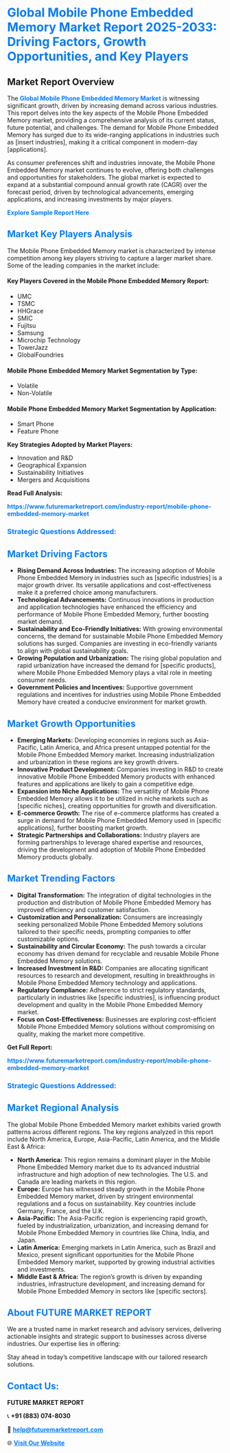 <h1 style="color: #007BFF;">Global Mobile Phone Embedded Memory Market Report 2025-2033: Driving Factors, Growth Opportunities, and Key Players</h1>

<section id="overview">
<h2>Market Report Overview</h2>
<p>The <a href="https://www.futuremarketreport.com/industry-report/mobile-phone-embedded-memory-market" style="color: #007BFF; text-decoration: none;"><strong>Global Mobile Phone Embedded Memory Market</strong></a> is witnessing significant growth, driven by increasing demand across various industries. This report delves into the key aspects of the Mobile Phone Embedded Memory market, providing a comprehensive analysis of its current status, future potential, and challenges. The demand for Mobile Phone Embedded Memory has surged due to its wide-ranging applications in industries such as [insert industries], making it a critical component in modern-day [applications].</p>
<p>As consumer preferences shift and industries innovate, the Mobile Phone Embedded Memory market continues to evolve, offering both challenges and opportunities for stakeholders. The global market is expected to expand at a substantial compound annual growth rate (CAGR) over the forecast period, driven by technological advancements, emerging applications, and increasing investments by major players.</p>
</section>

<section id="overview">
<p><a href="https://www.futuremarketreport.com/request-sample/reportId=82308" style="color: #007BFF; text-decoration: none;"><strong>Explore Sample Report Here</strong></a></p>
</section>

<section id="key-players">
<h2 style="color: #007BFF;">Market Key Players Analysis</h2>
<p>The Mobile Phone Embedded Memory market is characterized by intense competition among key players striving to capture a larger market share. Some of the leading companies in the market include:</p>
<h4>Key Players Covered in the Mobile Phone Embedded Memory Report:</h4>
<ul><li>UMC</li><li>TSMC</li><li>HHGrace</li><li>SMIC</li><li>Fujitsu</li><li>Samsung</li><li>Microchip Technology</li><li>TowerJazz</li><li>GlobalFoundries</li></ul>
<h4>Mobile Phone Embedded Memory Market Segmentation by Type:</h4>
<ul><li>Volatile</li><li>Non-Volatile</li></ul>

<h4>Mobile Phone Embedded Memory Market Segmentation by Application:</h4>
<ul><li>Smart Phone</li><li>Feature Phone</li></ul>
<p><strong>Key Strategies Adopted by Market Players:</strong></p>
<ul>
<li>Innovation and R&D</li>
<li>Geographical Expansion</li>
<li>Sustainability Initiatives</li>
<li>Mergers and Acquisitions</li>
</ul>
</section>

<section>
<p><strong>Read Full Analysis: </strong></p><a href="https://www.futuremarketreport.com/industry-report/mobile-phone-embedded-memory-market" style="color: #007BFF; text-decoration: none;"><strong>https://www.futuremarketreport.com/industry-report/mobile-phone-embedded-memory-market</strong></a>
<h3 style="color: #007BFF;">Strategic Questions Addressed:</h3>
</section>

<section id="driving-factors">
<h2 style="color: #007BFF;">Market Driving Factors</h2>
<ul>
<li><strong>Rising Demand Across Industries:</strong> The increasing adoption of Mobile Phone Embedded Memory in industries such as [specific industries] is a major growth driver. Its versatile applications and cost-effectiveness make it a preferred choice among manufacturers.</li>
<li><strong>Technological Advancements:</strong> Continuous innovations in production and application technologies have enhanced the efficiency and performance of Mobile Phone Embedded Memory, further boosting market demand.</li>
<li><strong>Sustainability and Eco-Friendly Initiatives:</strong> With growing environmental concerns, the demand for sustainable Mobile Phone Embedded Memory solutions has surged. Companies are investing in eco-friendly variants to align with global sustainability goals.</li>
<li><strong>Growing Population and Urbanization:</strong> The rising global population and rapid urbanization have increased the demand for [specific products], where Mobile Phone Embedded Memory plays a vital role in meeting consumer needs.</li>
<li><strong>Government Policies and Incentives:</strong> Supportive government regulations and incentives for industries using Mobile Phone Embedded Memory have created a conducive environment for market growth.</li>
</ul>
</section>

<section id="growth-opportunities">
<h2 style="color: #007BFF;">Market Growth Opportunities</h2>
<ul>
<li><strong>Emerging Markets:</strong> Developing economies in regions such as Asia-Pacific, Latin America, and Africa present untapped potential for the Mobile Phone Embedded Memory market. Increasing industrialization and urbanization in these regions are key growth drivers.</li>
<li><strong>Innovative Product Development:</strong> Companies investing in R&D to create innovative Mobile Phone Embedded Memory products with enhanced features and applications are likely to gain a competitive edge.</li>
<li><strong>Expansion into Niche Applications:</strong> The versatility of Mobile Phone Embedded Memory allows it to be utilized in niche markets such as [specific niches], creating opportunities for growth and diversification.</li>
<li><strong>E-commerce Growth:</strong> The rise of e-commerce platforms has created a surge in demand for Mobile Phone Embedded Memory used in [specific applications], further boosting market growth.</li>
<li><strong>Strategic Partnerships and Collaborations:</strong> Industry players are forming partnerships to leverage shared expertise and resources, driving the development and adoption of Mobile Phone Embedded Memory products globally.</li>
</ul>
</section>

<section id="trending-factors">
<h2 style="color: #007BFF;">Market Trending Factors</h2>
<ul>
<li><strong>Digital Transformation:</strong> The integration of digital technologies in the production and distribution of Mobile Phone Embedded Memory has improved efficiency and customer satisfaction.</li>
<li><strong>Customization and Personalization:</strong> Consumers are increasingly seeking personalized Mobile Phone Embedded Memory solutions tailored to their specific needs, prompting companies to offer customizable options.</li>
<li><strong>Sustainability and Circular Economy:</strong> The push towards a circular economy has driven demand for recyclable and reusable Mobile Phone Embedded Memory solutions.</li>
<li><strong>Increased Investment in R&D:</strong> Companies are allocating significant resources to research and development, resulting in breakthroughs in Mobile Phone Embedded Memory technology and applications.</li>
<li><strong>Regulatory Compliance:</strong> Adherence to strict regulatory standards, particularly in industries like [specific industries], is influencing product development and quality in the Mobile Phone Embedded Memory market.</li>
<li><strong>Focus on Cost-Effectiveness:</strong> Businesses are exploring cost-efficient Mobile Phone Embedded Memory solutions without compromising on quality, making the market more competitive.</li>
</ul>
</section>

<section>
<p><strong>Get Full Report: </strong></p><a href="https://www.futuremarketreport.com/industry-report/mobile-phone-embedded-memory-market" style="color: #007BFF; text-decoration: none;"><strong>https://www.futuremarketreport.com/industry-report/mobile-phone-embedded-memory-market</strong></a>
<h3 style="color: #007BFF;">Strategic Questions Addressed:</h3>
</section>


<section id="regional-analysis">
<h2 style="color: #007BFF;">Market Regional Analysis</h2>
<p>The global Mobile Phone Embedded Memory market exhibits varied growth patterns across different regions. The key regions analyzed in this report include North America, Europe, Asia-Pacific, Latin America, and the Middle East & Africa:</p>
<ul>
<li><strong>North America:</strong> This region remains a dominant player in the Mobile Phone Embedded Memory market due to its advanced industrial infrastructure and high adoption of new technologies. The U.S. and Canada are leading markets in this region.</li>
<li><strong>Europe:</strong> Europe has witnessed steady growth in the Mobile Phone Embedded Memory market, driven by stringent environmental regulations and a focus on sustainability. Key countries include Germany, France, and the U.K.</li>
<li><strong>Asia-Pacific:</strong> The Asia-Pacific region is experiencing rapid growth, fueled by industrialization, urbanization, and increasing demand for Mobile Phone Embedded Memory in countries like China, India, and Japan.</li>
<li><strong>Latin America:</strong> Emerging markets in Latin America, such as Brazil and Mexico, present significant opportunities for the Mobile Phone Embedded Memory market, supported by growing industrial activities and investments.</li>
<li><strong>Middle East & Africa:</strong> The region’s growth is driven by expanding industries, infrastructure development, and increasing demand for Mobile Phone Embedded Memory in sectors like [specific sectors].</li>
</ul>
</section>

<footer>
<h2 style="color: #007BFF;">About FUTURE MARKET REPORT</h2>
<p>We are a trusted name in market research and advisory services, delivering actionable insights and strategic support to businesses across diverse industries. Our expertise lies in offering:</p>

<p>Stay ahead in today’s competitive landscape with our tailored research solutions.</p>

<h2 style="color: #007BFF;">Contact Us:</h2>
<p><strong>FUTURE MARKET REPORT</strong></p>
<p>📞 <strong>+91 (883) 074-8030</strong></p>
<p>📧 <strong><a href="mailto:help@futuremarketreport.com" style="color: #007BFF;">help@futuremarketreport.com</a></strong></p>
<p>🌐 <strong><a href="https://www.futuremarketreport.com/" style="color: #007BFF;">Visit Our Website</a></strong></p>
</footer>